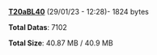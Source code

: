 [**T20aBL40**](/data/T20aBL40.txt) (29/01/23 - 12:28)- 1824 bytes

**Total Datas**: 7102

**Total Size**: 40.87 MB / 40.9 MB